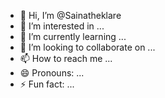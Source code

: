 - 👋 Hi, I’m @Sainatheklare
- 👀 I’m interested in ...
- 🌱 I’m currently learning ...
- 💞️ I’m looking to collaborate on ...
- 📫 How to reach me ...
- 😄 Pronouns: ...
- ⚡ Fun fact: ...

<!---
Sainatheklare/Sainatheklare is a ✨ special ✨ repository because its `README.md` (this file) appears on your GitHub profile.
You can click the Preview link to take a look at your changes.
--->
